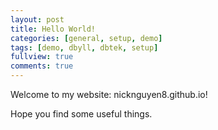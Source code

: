 ```yaml
---
layout: post
title: Hello World!
categories: [general, setup, demo]
tags: [demo, dbyll, dbtek, setup]
fullview: true
comments: true
---
```


Welcome to my website: nicknguyen8.github.io!

Hope you find some useful things.
